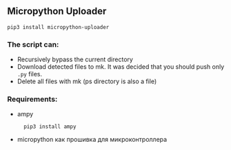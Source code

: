 
## Micropython Uploader

    pip3 install micropython-uploader


### The script can:

* Recursively bypass the current directory
* Download detected files to mk. It was decided that you should push only `.py` files.
* Delete all files with mk (ps directory is also a file)

### Requirements:

* ampy

        pip3 install ampy
        

* micropython как прошивка для микроконтроллера
